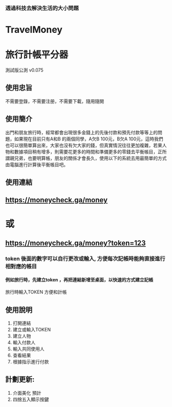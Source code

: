 ### 透過科技去解決生活的大小問題
# TravelMoney
# 旅行計帳平分器
測試版公測 v0.075

## 使用忠旨 

不需要登錄，不需要注册，不需要下載，隨用隨開

## 使用簡介
出門和朋友旅行時，經常都會出現很多金錢上的先後付款和預先付款等等上的問題，如果現在目前只有A和B 的兩個同學，A欠B 100元，B欠A 100元，這時我們也可以很簡單算出來，大家也沒有欠大家的錢，但真實情況往往更加複雜，若果人物和數據項目稍有增多，則需要花更多的時間和準備更多的零錢去平衡帳目，正所謂親兄弟，也要明算帳，朋友的關係才會長久，使用以下的系統去用最簡單的方式由電腦進行計算後平衡帳目吧。


## 使用連結

## https://moneycheck.ga/money
# 或
## https://moneycheck.ga/money?token=123

### token 後面的數字可以自行更改或輸入, 方便每次記帳時能夠直接進行相對應的帳目

#### 例如旅行時，先建立token ，再把連結新增至桌面，以快速的方式建立記帳


旅行時輸入TOKEN
方便和計帳


## 使用說明
1. 打開連結
2. 建立或輸入TOKEN
3. 建立人物
4. 輸入付款人
5. 輸入共同使用人
6. 查看結果
7. 根據指示進行付款


## 計劃更新: 
1. 介面美化 預計
2. 四捨五入顯示按鍵

